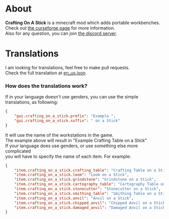 # About
<b>Crafting On A Stick</b> is a minecraft mod which adds portable workbenches.<br>
Check out [the curseforge page](https://www.curseforge.com/minecraft/mc-mods/crafting-on-a-stick) for more information.<br>
Also for any question, you can join [the discord server](https://discord.gg/eTn5zzrWKa).


# Translations
I am looking for translations, feel free to make pull requests.<br>
Check the full translation at [en_us.json](https://github.com/ofek2608/crafting_on_a_stick/blob/main/src/main/resources/assets/crafting_on_a_stick/lang/en_us.json)
### How does the translations work?
If in your language doesn't use genders, you can use the simple translations, as following:
```json
{
    "gui.crafting_on_a_stick.prefix": "Example ",
    "gui.crafting_on_a_stick.suffix": " on a Stick"
}
```
It will use the name of the workstations in the game.<br>
The example above will result in "Example Crafting Table on a Stick"<br>
If your language does use genders, or use something else more complicated<br>
you will have to specify the name of each item. For example:
```json
{
    "item.crafting_on_a_stick.crafting_table": "Crafting Table on a Stick",
    "item.crafting_on_a_stick.loom": "Loom on a Stick",
    "item.crafting_on_a_stick.grindstone": "Grindstone on a Stick",
    "item.crafting_on_a_stick.cartography_table": "Cartography Table on a Stick",
    "item.crafting_on_a_stick.stonecutter": "Stonecutter on a Stick",
    "item.crafting_on_a_stick.smithing_table": "Smithing Table on a Stick",
    "item.crafting_on_a_stick.anvil": "Anvil on a Stick",
    "item.crafting_on_a_stick.chipped_anvil": "Chipped Anvil on a Stick",
    "item.crafting_on_a_stick.damaged_anvil": "Damaged Anvil on a Stick"
}
```
